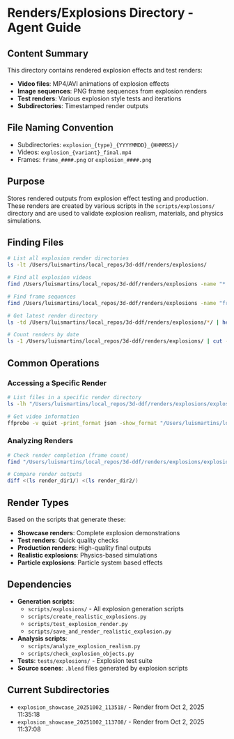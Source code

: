 # Renders/Explosions Directory - Agent Guide

## Content Summary
This directory contains rendered explosion effects and test renders:
- **Video files**: MP4/AVI animations of explosion effects
- **Image sequences**: PNG frame sequences from explosion renders
- **Test renders**: Various explosion style tests and iterations
- **Subdirectories**: Timestamped render outputs

## File Naming Convention
- Subdirectories: `explosion_{type}_{YYYYMMDD}_{HHMMSS}/`
- Videos: `explosion_{variant}_final.mp4`
- Frames: `frame_####.png` or `explosion_####.png`

## Purpose
Stores rendered outputs from explosion effect testing and production. These renders are created by various scripts in the `scripts/explosions/` directory and are used to validate explosion realism, materials, and physics simulations.

## Finding Files

```bash
# List all explosion render directories
ls -lt /Users/luismartins/local_repos/3d-ddf/renders/explosions/

# Find all explosion videos
find /Users/luismartins/local_repos/3d-ddf/renders/explosions -name "*.mp4"

# Find frame sequences
find /Users/luismartins/local_repos/3d-ddf/renders/explosions -name "frame_*.png" -o -name "explosion_*.png"

# Get latest render directory
ls -td /Users/luismartins/local_repos/3d-ddf/renders/explosions/*/ | head -1

# Count renders by date
ls -1 /Users/luismartins/local_repos/3d-ddf/renders/explosions/ | cut -d'_' -f3 | sort | uniq -c
```

## Common Operations

### Accessing a Specific Render
```bash
# List files in a specific render directory
ls -lh "/Users/luismartins/local_repos/3d-ddf/renders/explosions/explosion_showcase_20251002_113518/"

# Get video information
ffprobe -v quiet -print_format json -show_format "/Users/luismartins/local_repos/3d-ddf/renders/explosions/my_explosion.mp4"
```

### Analyzing Renders
```bash
# Check render completion (frame count)
find "/Users/luismartins/local_repos/3d-ddf/renders/explosions/explosion_showcase_20251002_113518/" -name "*.png" | wc -l

# Compare render outputs
diff <(ls render_dir1/) <(ls render_dir2/)
```

## Render Types
Based on the scripts that generate these:
- **Showcase renders**: Complete explosion demonstrations
- **Test renders**: Quick quality checks
- **Production renders**: High-quality final outputs
- **Realistic explosions**: Physics-based simulations
- **Particle explosions**: Particle system based effects

## Dependencies
- **Generation scripts**: 
  - `scripts/explosions/` - All explosion generation scripts
  - `scripts/create_realistic_explosions.py`
  - `scripts/test_explosion_render.py`
  - `scripts/save_and_render_realistic_explosion.py`
- **Analysis scripts**:
  - `scripts/analyze_explosion_realism.py`
  - `scripts/check_explosion_objects.py`
- **Tests**: `tests/explosions/` - Explosion test suite
- **Source scenes**: `.blend` files generated by explosion scripts

## Current Subdirectories
- `explosion_showcase_20251002_113518/` - Render from Oct 2, 2025 11:35:18
- `explosion_showcase_20251002_113708/` - Render from Oct 2, 2025 11:37:08
